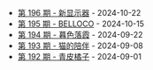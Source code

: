 * [第 196 期 - 新显示器](https://weekly.tw93.fun/posts/196-新显示器) - 2024-10-22
* [第 195 期 - BELLOCO](https://weekly.tw93.fun/posts/195-BELLOCO) - 2024-10-15
* [第 194 期 - 暮色落霞](https://weekly.tw93.fun/posts/194-暮色落霞) - 2024-09-22
* [第 193 期 - 猫的陪伴](https://weekly.tw93.fun/posts/193-猫的陪伴) - 2024-09-08
* [第 192 期 - 青皮橘子](https://weekly.tw93.fun/posts/192-青皮橘子) - 2024-09-01
